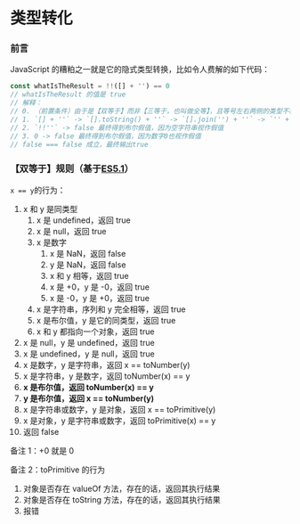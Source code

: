 # 类型转化

### 前言

JavaScript 的糟粕之一就是它的隐式类型转换，比如令人费解的如下代码：

```js
const whatIsTheResult = !!([] + '') == 0
// whatIsTheResult 的值是 true
// 解释：
// 0. （前置条件）由于是【双等于】而非【三等于，也叫做全等】，且等号左右两侧的类型不相同，JavaScript引擎将启动隐式类型转换，尝试将它们转为相同的类型（无法转换时将抛出异常，示例见下），再进行比较，对于【三等于】来说，如果等号左右两侧类型不相同，直接返回false
// 1. `[] + ''` -> `[].toString() + ''` -> `[].join('') + ''` -> `'' + ''` -> `''` 最终得到空字符串
// 2. `!!''` -> false 最终得到布尔假值，因为空字符串视作假值
// 3. 0 -> false 最终得到布尔假值，因为数字0也视作假值
// false === false 成立，最终输出true
```

### 【双等于】规则（基于[ES5.1](http://es5.github.io/#x11.9.3)）

`x == y`的行为：

1. x 和 y 是同类型
   1. x 是 undefined，返回 true
   2. x 是 null，返回 true
   3. x 是数字
      1. x 是 NaN，返回 false
      2. y 是 NaN，返回 false
      3. x 和 y 相等，返回 true
      4. x 是 +0，y 是 -0，返回 true
      5. x 是 -0，y 是 +0，返回 true
   4. x 是字符串，序列和 y 完全相等，返回 true
   5. x 是布尔值，y 是它的同类型，返回 true
   6. x 和 y 都指向一个对象，返回 true
2. x 是 null，y 是 undefined，返回 true
3. x 是 undefined，y 是 null，返回 true
4. x 是数字，y 是字符串，返回 x == toNumber(y)
5. x 是字符串，y 是数字，返回 toNumber(x) == y
6. **x 是布尔值，返回 toNumber(x) == y**
7. **y 是布尔值，返回 x == toNumber(y)**
8. x 是字符串或数字，y 是对象，返回 x == toPrimitive(y)
9. x 是对象，y 是字符串或数字，返回 toPrimitive(x) == y
10. 返回 false

备注 1：+0 就是 0

备注 2：toPrimitive 的行为

1. 对象是否存在 valueOf 方法，存在的话，返回其执行结果
2. 对象是否存在 toString 方法，存在的话，返回其执行结果
3. 报错
